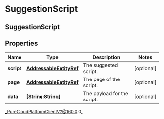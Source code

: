 # SuggestionScript

## SuggestionScript

## Properties

|Name | Type | Description | Notes|
|------------ | ------------- | ------------- | -------------|
| **script** | [**AddressableEntityRef**](AddressableEntityRef) | The suggested script. | [optional] |
| **page** | [**AddressableEntityRef**](AddressableEntityRef) | The page of the script. | [optional] |
| **data** | **[String:String]** | The payload for the script. | [optional] |



_PureCloudPlatformClientV2@160.0.0_

